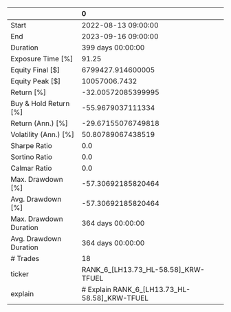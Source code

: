 |                        | 0                                             |
|:-----------------------|:----------------------------------------------|
| Start                  | 2022-08-13 09:00:00                           |
| End                    | 2023-09-16 09:00:00                           |
| Duration               | 399 days 00:00:00                             |
| Exposure Time [%]      | 91.25                                         |
| Equity Final [$]       | 6799427.914600005                             |
| Equity Peak [$]        | 10057006.7432                                 |
| Return [%]             | -32.00572085399995                            |
| Buy & Hold Return [%]  | -55.9679037111334                             |
| Return (Ann.) [%]      | -29.67155076749818                            |
| Volatility (Ann.) [%]  | 50.80789067438519                             |
| Sharpe Ratio           | 0.0                                           |
| Sortino Ratio          | 0.0                                           |
| Calmar Ratio           | 0.0                                           |
| Max. Drawdown [%]      | -57.30692185820464                            |
| Avg. Drawdown [%]      | -57.30692185820464                            |
| Max. Drawdown Duration | 364 days 00:00:00                             |
| Avg. Drawdown Duration | 364 days 00:00:00                             |
| # Trades               | 18                                            |
| ticker                 | RANK_6_[LH13.73_HL-58.58]_KRW-TFUEL           |
| explain                | # Explain RANK_6_[LH13.73_HL-58.58]_KRW-TFUEL |